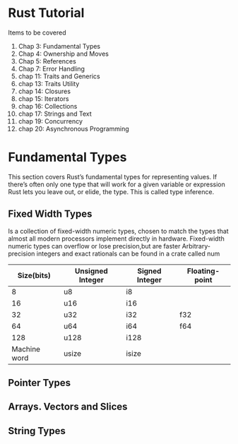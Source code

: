 # Rust Tutorial 
Items to be covered 

1. Chap 3: Fundamental Types 
2. Chap 4: Ownership and Moves
3. Chap 5: References 
4. Chap 7: Error Handling
5. chap 11: Traits and Generics
6. chap 13: Traits Utility
7. chap 14: Closures
8. chap 15: Iterators 
9. chap 16: Collections 
10. chap 17: Strings and Text 
11. chap 19: Concurrency 
12. chap 20: Asynchronous Programming


# Fundamental Types 

This section covers Rust’s fundamental types for representing values. If there’s often only one type that will work for 
a given variable or expression Rust lets you leave out, or elide, the type. This is called type inference.

## Fixed Width Types 
 Is a collection of fixed-width numeric types, chosen to match the types that almost all modern processors implement 
 directly in hardware.
 Fixed-width numeric types can overflow or lose precision,but are faster
 Arbitrary-precision integers and exact rationals can be found in a crate called num

| Size(bits) | Unsigned Integer | Signed Integer | Floating-point |
|------------|------------------| ---------------| ---------------|
| 8          | u8               | i8             |                |
| 16          | u16               | i16          |                |
| 32          | u32               | i32          |  f32             |
| 64          | u64               | i64         |    f64          |
| 128         | u128               | i128       |                |
| Machine word| usize              | isize      |                |


## Pointer Types 
## Arrays. Vectors and Slices 
## String Types 